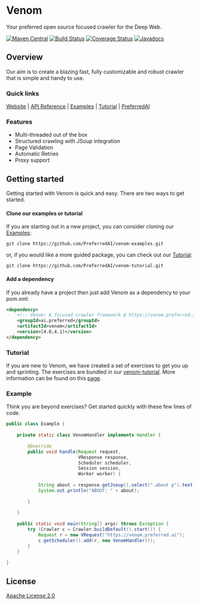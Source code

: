 # Venom
Your preferred open source focused crawler for the Deep Web.

[![Maven Central](https://maven-badges.herokuapp.com/maven-central/ai.preferred/venom/badge.svg)](https://maven-badges.herokuapp.com/maven-central/ai.preferred/venom)
[![Build Status](https://travis-ci.org/PreferredAI/venom.svg)](https://travis-ci.org/PreferredAI/venom)
[![Coverage Status](https://coveralls.io/repos/github/PreferredAI/venom/badge.svg)](https://coveralls.io/github/PreferredAI/venom)
[![Javadocs](https://www.javadoc.io/badge/ai.preferred/venom.svg)](https://www.javadoc.io/doc/ai.preferred/venom)

## Overview
Our aim is to create a blazing fast, fully customizable and robust crawler that is simple and handy to use.

### Quick links
[Website](https://venom.preferred.ai/) |
[API Reference](https://venom.preferred.ai/docs/) |
[Examples](https://github.com/PreferredAI/venom-examples) |
[Tutorial](https://github.com/PreferredAI/venom-tutorial) |
[PreferredAI](https://preferred.ai/)

### Features
- Multi-threaded out of the box
- Structured crawling with JSoup integration
- Page Validation
- Automatic Retries
- Proxy support

## Getting started
Getting started with Venom is quick and easy. There are two ways to get started. 
#### Clone our examples or tutorial
If you are starting out in a new project, you can consider cloning our [Examples](https://github.com/PreferredAI/venom-examples):
```
git clone https://github.com/PreferredAI/venom-examples.git
```
or, if you would like a more guided package, you can check out our [Tutorial](https://github.com/PreferredAI/venom-tutorial):
```
git clone https://github.com/PreferredAI/venom-tutorial.git
```


#### Add a dependency
If you already have a project then just add Venom as a dependency to your pom.xml:
```xml
<dependency>
    <!-- Venom: A focused crawler framework @ https://venom.preferred.ai/ -->
    <groupId>ai.preferred</groupId>
    <artifactId>venom</artifactId>
    <version>[4.0,4.1)</version>
</dependency>
```

### Tutorial
If you are new to Venom, we have created a set of exercises to get you up and sprinting.
The exercises are bundled in our [venom-tutorial](https://github.com/PreferredAI/venom-tutorials).
More information can be found on this [page](https://github.com/PreferredAI/venom-tutorials).

### Example
Think you are beyond exercises? Get started quickly with these few lines of code.
```java
public class Example {
 
    private static class VenomHandler implements Handler {
 
        @Override
        public void handle(Request request,
                           VResponse response,
                           Scheduler scheduler,
                           Session session,
                           Worker worker) {
 
            String about = response.getJsoup().select(".about p").text();
            System.out.println("ABOUT: " + about);
 
        }
 
    }
 
    public static void main(String[] args) throws Exception {
        try (Crawler c = Crawler.buildDefault().start()) {
            Request r = new VRequest("https://venom.preferred.ai");
            c.getScheduler().add(r, new VenomHandler());
        }
    }
 
}
```

## License

[Apache License 2.0](LICENSE)

